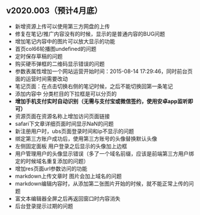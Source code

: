 ## v2020.003（预计4月底）
+ 新增资源上传可以使用第三方网盘的上传
+ 修复在笔记/推广内容没有的时候，显示的是普通内容的BUG问题
+ 增加笔记内容中的图片可以放大显示的功能
+ 首页col66轮播图undefined的问题
+ 定时保存草稿的问题
+ 购买硬币弹框的二维码显示错误的问题
+ 参数表属性增加一个网站运营开始时间：2015-08-14 17:29:46，同时前台页面的运营时间需要改动
+ 笔记页面：在点击切换右侧的笔记时候，之后不能切换回第一条笔记
+ 添加内容中 分类栏目的下拉框是可以分页的
+ **增加手机支付实时自动识别（无需与支付宝或微信签约，使用安卓app监听即可）**
+ 资源页面在资源名称上增加访问页面链接
+ safari下文章详细页面时间显示NaN的问题
+ 新注册用户时，ubs页面登录时间和ip不显示的问题
+ 绑定第三方账户成功后，使用第三方账号的头像替换默认头像
+ 左侧固定面板 用户登录之后显示的头像加上边框
+ 用户管理用户的头像显示错误（多了一个域名前缀，应该是前端第三方用户绑定的时候域名重复添加的问题）
+ 增加res页面url参数访问的功能
+ markdown上传文章时 图片会加上域名的问题
+ markdown编辑内容时，从添加第二张图片开始的时候，就不能正常上传的问题
+ 富文本编辑器全屏之后再返回窗口时内容消失
+ 后台登录提示过期的问题